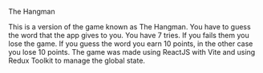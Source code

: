 The Hangman

This is a version of the game known as The Hangman. You have to guess the word that the app gives to you.
You have 7 tries. If you fails them you lose the game.
If you guess the word you earn 10 points, in the other case you lose 10 points.
The game was made using ReactJS with Vite and using Redux Toolkit to manage the global state.
